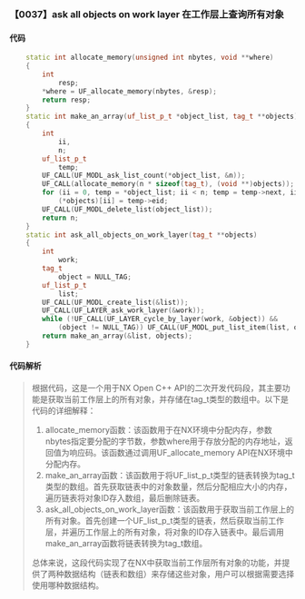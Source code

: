 ### 【0037】ask all objects on work layer 在工作层上查询所有对象

#### 代码

```cpp
    static int allocate_memory(unsigned int nbytes, void **where)  
    {  
        int  
            resp;  
        *where = UF_allocate_memory(nbytes, &resp);  
        return resp;  
    }  
    static int make_an_array(uf_list_p_t *object_list, tag_t **objects)  
    {  
        int  
            ii,  
            n;  
        uf_list_p_t  
            temp;  
        UF_CALL(UF_MODL_ask_list_count(*object_list, &n));  
        UF_CALL(allocate_memory(n * sizeof(tag_t), (void **)objects));  
        for (ii = 0, temp = *object_list; ii < n; temp = temp->next, ii++)  
            (*objects)[ii] = temp->eid;  
        UF_CALL(UF_MODL_delete_list(object_list));  
        return n;  
    }  
    static int ask_all_objects_on_work_layer(tag_t **objects)  
    {  
        int  
            work;  
        tag_t  
            object = NULL_TAG;  
        uf_list_p_t  
            list;  
        UF_CALL(UF_MODL_create_list(&list));  
        UF_CALL(UF_LAYER_ask_work_layer(&work));  
        while (!UF_CALL(UF_LAYER_cycle_by_layer(work, &object)) &&  
            (object != NULL_TAG)) UF_CALL(UF_MODL_put_list_item(list, object));  
        return make_an_array(&list, objects);  
    }

```

#### 代码解析

> 根据代码，这是一个用于NX Open C++ API的二次开发代码段，其主要功能是获取当前工作层上的所有对象，并存储在tag_t类型的数组中。以下是代码的详细解释：
>
> 1. allocate_memory函数：该函数用于在NX环境中分配内存，参数nbytes指定要分配的字节数，参数where用于存放分配的内存地址，返回值为响应码。该函数通过调用UF_allocate_memory API在NX环境中分配内存。
> 2. make_an_array函数：该函数用于将UF_list_p_t类型的链表转换为tag_t类型的数组。首先获取链表中的对象数量，然后分配相应大小的内存，遍历链表将对象ID存入数组，最后删除链表。
> 3. ask_all_objects_on_work_layer函数：该函数用于获取当前工作层上的所有对象。首先创建一个UF_list_p_t类型的链表，然后获取当前工作层，并遍历工作层上的所有对象，将对象的ID存入链表中。最后调用make_an_array函数将链表转换为tag_t数组。
>
> 总体来说，这段代码实现了在NX中获取当前工作层所有对象的功能，并提供了两种数据结构（链表和数组）来存储这些对象，用户可以根据需要选择使用哪种数据结构。
>
